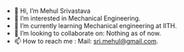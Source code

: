 - 👋 Hi, I’m Mehul Srivastava
- 👀 I’m interested in Mechanical Engineering.
- 🌱 I’m currently learning Mechanical engineering at IITH.
- 💞️ I’m looking to collaborate on: Nothing as of now.
- 📫 How to reach me : Mail: sri.mehul@gmail.com.

<!---
mehul-sri/mehul-sri is a ✨ special ✨ repository because its `README.md` (this file) appears on your GitHub profile.
You can click the Preview link to take a look at your changes.
--->

